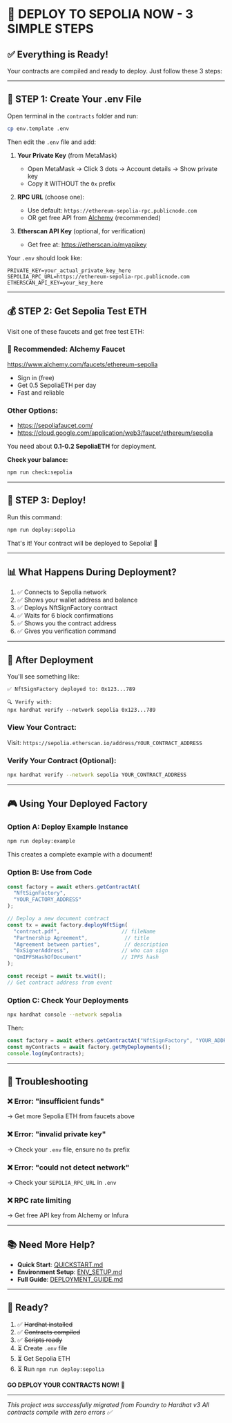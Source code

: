 # 🚀 DEPLOY TO SEPOLIA NOW - 3 SIMPLE STEPS

## ✅ Everything is Ready!

Your contracts are compiled and ready to deploy. Just follow these 3 steps:

---

## 📝 STEP 1: Create Your .env File

Open terminal in the `contracts` folder and run:

```bash
cp env.template .env
```

Then edit the `.env` file and add:

1. **Your Private Key** (from MetaMask)
   - Open MetaMask → Click 3 dots → Account details → Show private key
   - Copy it WITHOUT the `0x` prefix

2. **RPC URL** (choose one):
   - Use default: `https://ethereum-sepolia-rpc.publicnode.com`
   - OR get free API from [Alchemy](https://www.alchemy.com/) (recommended)

3. **Etherscan API Key** (optional, for verification)
   - Get free at: https://etherscan.io/myapikey

Your `.env` should look like:
```env
PRIVATE_KEY=your_actual_private_key_here
SEPOLIA_RPC_URL=https://ethereum-sepolia-rpc.publicnode.com
ETHERSCAN_API_KEY=your_key_here
```

---

## 💰 STEP 2: Get Sepolia Test ETH

Visit one of these faucets and get free test ETH:

### 🥇 Recommended: Alchemy Faucet
https://www.alchemy.com/faucets/ethereum-sepolia
- Sign in (free)
- Get 0.5 SepoliaETH per day
- Fast and reliable

### Other Options:
- https://sepoliafaucet.com/
- https://cloud.google.com/application/web3/faucet/ethereum/sepolia

You need about **0.1-0.2 SepoliaETH** for deployment.

**Check your balance:**
```bash
npm run check:sepolia
```

---

## 🚀 STEP 3: Deploy!

Run this command:

```bash
npm run deploy:sepolia
```

That's it! Your contract will be deployed to Sepolia! 🎉

---

## 📊 What Happens During Deployment?

1. ✅ Connects to Sepolia network
2. ✅ Shows your wallet address and balance
3. ✅ Deploys NftSignFactory contract
4. ✅ Waits for 6 block confirmations
5. ✅ Shows you the contract address
6. ✅ Gives you verification command

---

## 🎯 After Deployment

You'll see something like:

```
✅ NftSignFactory deployed to: 0x123...789

🔍 Verify with:
npx hardhat verify --network sepolia 0x123...789
```

### View Your Contract:
Visit: `https://sepolia.etherscan.io/address/YOUR_CONTRACT_ADDRESS`

### Verify Your Contract (Optional):
```bash
npx hardhat verify --network sepolia YOUR_CONTRACT_ADDRESS
```

---

## 🎮 Using Your Deployed Factory

### Option A: Deploy Example Instance
```bash
npm run deploy:example
```

This creates a complete example with a document!

### Option B: Use from Code
```javascript
const factory = await ethers.getContractAt(
  "NftSignFactory", 
  "YOUR_FACTORY_ADDRESS"
);

// Deploy a new document contract
const tx = await factory.deployNftSign(
  "contract.pdf",                    // fileName
  "Partnership Agreement",            // title
  "Agreement between parties",        // description
  "0xSignerAddress",                 // who can sign
  "QmIPFSHashOfDocument"             // IPFS hash
);

const receipt = await tx.wait();
// Get contract address from event
```

### Option C: Check Your Deployments
```bash
npx hardhat console --network sepolia
```

Then:
```javascript
const factory = await ethers.getContractAt("NftSignFactory", "YOUR_ADDRESS");
const myContracts = await factory.getMyDeployments();
console.log(myContracts);
```

---

## 🐛 Troubleshooting

### ❌ Error: "insufficient funds"
→ Get more Sepolia ETH from faucets above

### ❌ Error: "invalid private key"
→ Check your `.env` file, ensure no `0x` prefix

### ❌ Error: "could not detect network"
→ Check your `SEPOLIA_RPC_URL` in `.env`

### ❌ RPC rate limiting
→ Get free API key from Alchemy or Infura

---

## 📚 Need More Help?

- **Quick Start**: [QUICKSTART.md](./QUICKSTART.md)
- **Environment Setup**: [ENV_SETUP.md](./ENV_SETUP.md)
- **Full Guide**: [DEPLOYMENT_GUIDE.md](./DEPLOYMENT_GUIDE.md)

---

## 🎉 Ready?

1. ✅ ~~Hardhat installed~~
2. ✅ ~~Contracts compiled~~
3. ✅ ~~Scripts ready~~
4. ⏳ Create `.env` file
5. ⏳ Get Sepolia ETH
6. ⏳ Run `npm run deploy:sepolia`

**GO DEPLOY YOUR CONTRACTS NOW!** 🚀

---

*This project was successfully migrated from Foundry to Hardhat v3*
*All contracts compile with zero errors ✅*

